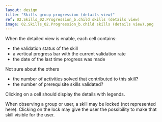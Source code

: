 ```yaml
---
layout: design
title: "Skills group progression (details view)"
ref: 02.Skills_02.Progression_b.child skills (details view)
image: 02.Skills_02.Progression_b.child skills (details view).png
---
```


When the detailed view is enable, each cell contains:
- the validation status of the skill
- a vertical progress bar with the current validation rate
- the date of the last time progress was made

Not sure about the others
- the number of activities solved that contributed to this skill?
- the number of prerequisite skills validated?

Clicking on a cell should display the details with legends.

When observing a group or user, a skill may be locked (not represented here). Clicking on the lock may give the user the possibility to make that skill visible for the user.
